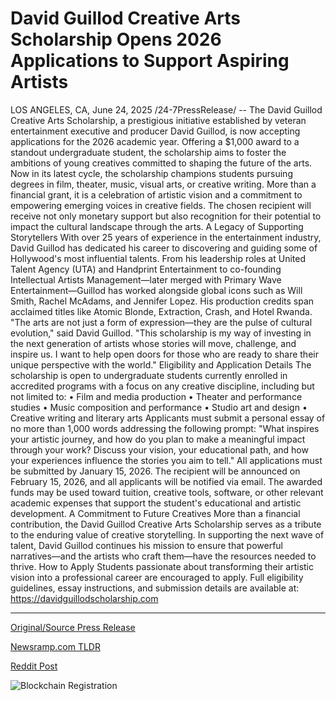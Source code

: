 # David Guillod Creative Arts Scholarship Opens 2026 Applications to Support Aspiring Artists

LOS ANGELES, CA, June 24, 2025 /24-7PressRelease/ -- The David Guillod Creative Arts Scholarship, a prestigious initiative established by veteran entertainment executive and producer David Guillod, is now accepting applications for the 2026 academic year. Offering a $1,000 award to a standout undergraduate student, the scholarship aims to foster the ambitions of young creatives committed to shaping the future of the arts.  Now in its latest cycle, the scholarship champions students pursuing degrees in film, theater, music, visual arts, or creative writing. More than a financial grant, it is a celebration of artistic vision and a commitment to empowering emerging voices in creative fields. The chosen recipient will receive not only monetary support but also recognition for their potential to impact the cultural landscape through the arts.  A Legacy of Supporting Storytellers With over 25 years of experience in the entertainment industry, David Guillod has dedicated his career to discovering and guiding some of Hollywood's most influential talents. From his leadership roles at United Talent Agency (UTA) and Handprint Entertainment to co-founding Intellectual Artists Management—later merged with Primary Wave Entertainment—Guillod has worked alongside global icons such as Will Smith, Rachel McAdams, and Jennifer Lopez. His production credits span acclaimed titles like Atomic Blonde, Extraction, Crash, and Hotel Rwanda.  "The arts are not just a form of expression—they are the pulse of cultural evolution," said David Guillod. "This scholarship is my way of investing in the next generation of artists whose stories will move, challenge, and inspire us. I want to help open doors for those who are ready to share their unique perspective with the world."  Eligibility and Application Details The scholarship is open to undergraduate students currently enrolled in accredited programs with a focus on any creative discipline, including but not limited to: • Film and media production • Theater and performance studies • Music composition and performance • Studio art and design • Creative writing and literary arts  Applicants must submit a personal essay of no more than 1,000 words addressing the following prompt: "What inspires your artistic journey, and how do you plan to make a meaningful impact through your work? Discuss your vision, your educational path, and how your experiences influence the stories you aim to tell."  All applications must be submitted by January 15, 2026. The recipient will be announced on February 15, 2026, and all applicants will be notified via email. The awarded funds may be used toward tuition, creative tools, software, or other relevant academic expenses that support the student's educational and artistic development.  A Commitment to Future Creatives More than a financial contribution, the David Guillod Creative Arts Scholarship serves as a tribute to the enduring value of creative storytelling. In supporting the next wave of talent, David Guillod continues his mission to ensure that powerful narratives—and the artists who craft them—have the resources needed to thrive.  How to Apply Students passionate about transforming their artistic vision into a professional career are encouraged to apply. Full eligibility guidelines, essay instructions, and submission details are available at: https://davidguillodscholarship.com 

---

[Original/Source Press Release](https://www.24-7pressrelease.com/press-release/524131/david-guillod-creative-arts-scholarship-opens-2026-applications-to-support-aspiring-artists)
                    

[Newsramp.com TLDR](https://newsramp.com/curated-news/david-guillod-creative-arts-scholarship-opens-for-2026-applications/43e38349c4002c17aff65a19b62481d9) 

 



[Reddit Post](https://www.reddit.com/r/AwardsAndRecognition/comments/1lj4pnb/david_guillod_creative_arts_scholarship_opens_for/) 



![Blockchain Registration](https://cdn.newsramp.app/24-7PressRelease/qrcode/256/24/arch6Jb7.webp)
